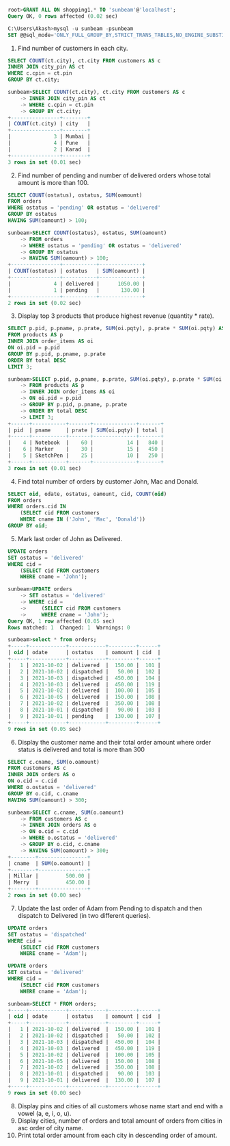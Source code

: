 ```SQL
root>GRANT ALL ON shopping1.* TO 'sunbeam'@'localhost';
Query OK, 0 rows affected (0.02 sec)

C:\Users\Akash>mysql -u sunbeam -psunbeam
SET @@sql_mode='ONLY_FULL_GROUP_BY,STRICT_TRANS_TABLES,NO_ENGINE_SUBSTITUTION';

```

1. Find number of customers in each city.

```SQL
SELECT COUNT(ct.city), ct.city FROM customers AS c
INNER JOIN city_pin AS ct
WHERE c.cpin = ct.pin
GROUP BY ct.city;

sunbeam>SELECT COUNT(ct.city), ct.city FROM customers AS c
    -> INNER JOIN city_pin AS ct
    -> WHERE c.cpin = ct.pin
    -> GROUP BY ct.city;
+----------------+--------+
| COUNT(ct.city) | city   |
+----------------+--------+
|              3 | Mumbai |
|              4 | Pune   |
|              2 | Karad  |
+----------------+--------+
3 rows in set (0.01 sec)
```

2. Find number of pending and number of delivered orders whose total amount is more than 100.

```SQL
SELECT COUNT(ostatus), ostatus, SUM(oamount)
FROM orders
WHERE ostatus = 'pending' OR ostatus = 'delivered'
GROUP BY ostatus
HAVING SUM(oamount) > 100;

sunbeam>SELECT COUNT(ostatus), ostatus, SUM(oamount)
    -> FROM orders
    -> WHERE ostatus = 'pending' OR ostatus = 'delivered'
    -> GROUP BY ostatus
    -> HAVING SUM(oamount) > 100;
+----------------+-----------+--------------+
| COUNT(ostatus) | ostatus   | SUM(oamount) |
+----------------+-----------+--------------+
|              4 | delivered |      1050.00 |
|              1 | pending   |       130.00 |
+----------------+-----------+--------------+
2 rows in set (0.02 sec)
```

3. Display top 3 products that produce highest revenue (quantity \* rate).

```SQL
SELECT p.pid, p.pname, p.prate, SUM(oi.pqty), p.prate * SUM(oi.pqty) AS total
FROM products AS p
INNER JOIN order_items AS oi
ON oi.pid = p.pid
GROUP BY p.pid, p.pname, p.prate
ORDER BY total DESC
LIMIT 3;

sunbeam>SELECT p.pid, p.pname, p.prate, SUM(oi.pqty), p.prate * SUM(oi.pqty) AS total
    -> FROM products AS p
    -> INNER JOIN order_items AS oi
    -> ON oi.pid = p.pid
    -> GROUP BY p.pid, p.pname, p.prate
    -> ORDER BY total DESC
    -> LIMIT 3;
+------+-----------+-------+--------------+-------+
| pid  | pname     | prate | SUM(oi.pqty) | total |
+------+-----------+-------+--------------+-------+
|    4 | Notebook  |    60 |           14 |   840 |
|    6 | Marker    |    30 |           15 |   450 |
|    5 | SketchPen |    25 |           10 |   250 |
+------+-----------+-------+--------------+-------+
3 rows in set (0.01 sec)
```

4. Find total number of orders by customer John, Mac and Donald.

```SQL
SELECT oid, odate, ostatus, oamount, cid, COUNT(oid)
FROM orders
WHERE orders.cid IN
    (SELECT cid FROM customers
    WHERE cname IN ('John', 'Mac', 'Donald'))
GROUP BY oid;
```

5. Mark last order of John as Delivered.

```SQL
UPDATE orders
SET ostatus = 'delivered'
WHERE cid =
    (SELECT cid FROM customers
    WHERE cname = 'John');

sunbeam>UPDATE orders
    -> SET ostatus = 'delivered'
    -> WHERE cid =
    ->     (SELECT cid FROM customers
    ->     WHERE cname = 'John');
Query OK, 1 row affected (0.05 sec)
Rows matched: 1  Changed: 1  Warnings: 0

sunbeam>select * from orders;
+-----+------------+------------+---------+------+
| oid | odate      | ostatus    | oamount | cid  |
+-----+------------+------------+---------+------+
|   1 | 2021-10-02 | delivered  |  150.00 |  101 |
|   2 | 2021-10-02 | dispatched |   50.00 |  102 |
|   3 | 2021-10-03 | dispatched |  450.00 |  104 |
|   4 | 2021-10-03 | delivered  |  450.00 |  119 |
|   5 | 2021-10-02 | delivered  |  100.00 |  105 |
|   6 | 2021-10-05 | delivered  |  150.00 |  108 |
|   7 | 2021-10-02 | delivered  |  350.00 |  108 |
|   8 | 2021-10-01 | dispatched |   90.00 |  103 |
|   9 | 2021-10-01 | pending    |  130.00 |  107 |
+-----+------------+------------+---------+------+
9 rows in set (0.05 sec)
```

6. Display the customer name and their total order amount where order status is delivered and total is more than 300

```SQL
SELECT c.cname, SUM(o.oamount)
FROM customers AS c
INNER JOIN orders AS o
ON o.cid = c.cid
WHERE o.ostatus = 'delivered'
GROUP BY o.cid, c.cname
HAVING SUM(oamount) > 300;

sunbeam>SELECT c.cname, SUM(o.oamount)
    -> FROM customers AS c
    -> INNER JOIN orders AS o
    -> ON o.cid = c.cid
    -> WHERE o.ostatus = 'delivered'
    -> GROUP BY o.cid, c.cname
    -> HAVING SUM(oamount) > 300;
+--------+----------------+
| cname  | SUM(o.oamount) |
+--------+----------------+
| Millar |         500.00 |
| Merry  |         450.00 |
+--------+----------------+
2 rows in set (0.00 sec)
```

7. Update the last order of Adam from Pending to dispatch and then dispatch to Delivered (in two different queries).

```SQL
UPDATE orders
SET ostatus = 'dispatched'
WHERE cid =
    (SELECT cid FROM customers
    WHERE cname = 'Adam');

UPDATE orders
SET ostatus = 'delivered'
WHERE cid =
    (SELECT cid FROM customers
    WHERE cname = 'Adam');

sunbeam>SELECT * FROM orders;
+-----+------------+------------+---------+------+
| oid | odate      | ostatus    | oamount | cid  |
+-----+------------+------------+---------+------+
|   1 | 2021-10-02 | delivered  |  150.00 |  101 |
|   2 | 2021-10-02 | dispatched |   50.00 |  102 |
|   3 | 2021-10-03 | dispatched |  450.00 |  104 |
|   4 | 2021-10-03 | delivered  |  450.00 |  119 |
|   5 | 2021-10-02 | delivered  |  100.00 |  105 |
|   6 | 2021-10-05 | delivered  |  150.00 |  108 |
|   7 | 2021-10-02 | delivered  |  350.00 |  108 |
|   8 | 2021-10-01 | dispatched |   90.00 |  103 |
|   9 | 2021-10-01 | delivered  |  130.00 |  107 |
+-----+------------+------------+---------+------+
9 rows in set (0.00 sec)
```

8. Display pins and cities of all customers whose name start and end with a
   vowel (a, e, i, o, u).
9. Display cities, number of orders and total amount of orders from cities in asc
   order of city name.
10. Print total order amount from each city in descending order of amount.
